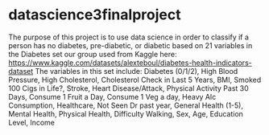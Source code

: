 # datascience3finalproject
 The purpose of this project is to use data science in order to classify if a person has no diabetes, pre-diabetic, or diabetic based on 21 variables in the Diabetes set our group used from Kaggle here:  https://www.kaggle.com/datasets/alexteboul/diabetes-health-indicators-dataset
The variables in this set include: Diabetes (0/1/2), High Blood Pressure, High Cholesterol, Cholesterol Check in Last 5 Years, BMI, Smoked 100 Cigs in Life?, Stroke, 
Heart Disease/Attack, Physical Activity Past 30 Days, Consume 1 Fruit a Day, Consume 1 Veg a day, Heavy Alc Consumption, Healthcare, Not Seen Dr past year, General 
Health (1-5), Mental Health, Physical Health, Difficulty Walking, Sex, Age, Education Level, Income
